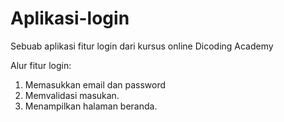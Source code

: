 # Aplikasi-login
Sebuab aplikasi fitur login dari kursus online Dicoding Academy

Alur fitur login:
1. Memasukkan email dan password
2. Memvalidasi masukan.
3. Menampilkan halaman beranda.
